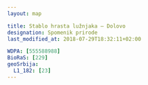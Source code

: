 ```yaml
---
layout: map

title: Stablo hrasta lužnjaka – Dolovo
designation: Spomenik prirode
last_modified_at: 2018-07-29T18:32:11+02:00

WDPA: [555588988]
BioRaS: [229]
geoSrbija:
  L1_182: [23]
---
```

